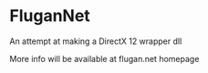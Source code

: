 # FluganNet
An attempt at making a DirectX 12 wrapper dll

More info will be available at flugan.net homepage
